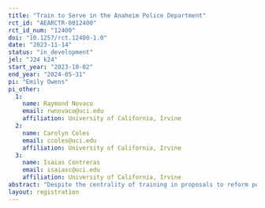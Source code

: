 ```yaml
---
title: "Train to Serve in the Anaheim Police Department"
rct_id: "AEARCTR-0012400"
rct_id_num: "12400"
doi: "10.1257/rct.12400-1.0"
date: "2023-11-14"
status: "in_development"
jel: "J24 k24"
start_year: "2023-10-02"
end_year: "2024-05-31"
pi: "Emily Owens"
pi_other:
  1:
    name: Raymond Novaco
    email: rwnovaco@uci.edu
    affiliation: University of California, Irvine
  2:
    name: Carolyn Coles
    email: ccoles@uci.edu
    affiliation: University of California, Irvine
  3:
    name: Isaias Contreras
    email: isaiasc@uci.edu
    affiliation: University of California, Irvine
abstract: "Despite the centrality of training in proposals to reform policing, credible causal evidence on how police training impacts police behavior in the field is limited. We will evaluate a 40 hour classroom training program developed by the Anaheim Police Department (APD), which is intended to promote officer wellness and procedurally-just decision making. Officer volunteers were randomly assigned to a treated or waitlisted-control condition, with the treated group being assigned to a week long course lead by an experienced local police trainer. We evaluate this training through surveys of treated and control officers, surveys of adult Anaheim residents, as well as administrative data on police actions in the field."
layout: registration
---
```



